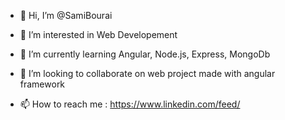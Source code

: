 - 👋 Hi, I’m @SamiBourai

- 👀 I’m interested in Web Developement

- 🌱 I’m currently learning Angular, Node.js, Express, MongoDb

- 💞️ I’m looking to collaborate on web project made with angular framework

- 📫 How to reach me : https://www.linkedin.com/feed/

<!---
SamiBourai/SamiBourai is a ✨ special ✨ repository because its `README.md` (this file) appears on your GitHub profile.
You can click the Preview link to take a look at your changes.
--->
